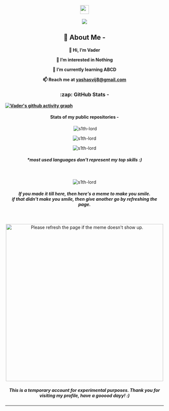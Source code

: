 <!--- Yeah, this template is copied from someone's profile who copied it from someone else's ;) --->
<br>
<h3 align="center">
  <img src="https://media.giphy.com/media/hvRJCLFzcasrR4ia7z/giphy.gif" width="28">
</h3>


<p align="center">
  <a href="https://www.starwars.com/"><img src="https://readme-typing-svg.herokuapp.com?size=21&color=B37FFF&center=true&vCenter=true&lines=hey!+I'm+Darth+Vader;welcome+to+my+profile;I+am+trying+new+things+here;"></a>
</p>


### <h2 align="center" color="F85D7F">🚀 About Me -</h2>

<h4 align="center" color="B37FFF">

👋 Hi, I’m Vader

👀 I’m interested in Nothing

🌱 I’m currently learning ABCD

📫 Reach me at <a color="F85D7F" href="mailto:yashasvij8@gmail.com">yashasvij8@gmail.com<a> <h4>
  

  

 <h3 align="center" color="F85D7F">:zap: GitHub Stats -</h3>
 
 
[![Vader's github activity graph](https://denvercoder1-activity-graph.herokuapp.com/graph/?username=s1th-lord&bg_color=1F222E&color=B37FFF&line=F85D7F&point=FFFFFF&hide_border=true)](https://github.com/s1th-lord?tab=repositories)
 <h4 align="center" color="F85D7F">Stats of my public repositories -</h4>
<p align="center">&nbsp;<img align="center" src="https://github-readme-stats.vercel.app/api?username=s1th-lord&show_icons=true&count_private=true&bg_color=1F222E&title_color=B37FFF&text_color=FFFFFF&icon_color=F85D7F" alt="s1th-lord" /></p>
<p align="center"><img align="center" src="https://github-readme-streak-stats.herokuapp.com?user=s1th-lord&theme=holi-theme&date_format=M%20j%5B%2C%20Y%5D&background=1F222E&currStreakNum=B37FFF&sideNums=B37FFF&ring=F85D7F&fire=F85D7F" alt="s1th-lord" /></p>


<p align="center"><img align="center" src="https://github-readme-stats.vercel.app/api/top-langs/?username=s1th-lord&langs_count=6&layout=compact&theme=react&bg_color=1F222E&title_color=B37FFF&icon_color=F8D866" alt="s1th-lord" /></p>  
<h5 align="center" color="F85D7F">*most used languages don't represent my top skills :)</h5><br>


<p align="center"> <img src="https://komarev.com/ghpvc/?username=s1th-lord&label=Profile%20views&color=B37FFF&style=flat" alt="s1th-lord" /></p>




<h5 align="center" color="F85D7F">If you made it till here, then here's a meme to make you smile.<br> if that didn't make you smile, then give another go by refreshing the page.</h5><br>

 <p align="center">
    <img height="500px" src='https://random-memer.herokuapp.com/' alt="Please refresh the page if the meme doesn't show up.">
 </p>

<h5 align="center" color="F85D7F">This is a temporary account for experimental purposes. Thank you for visiting my profile, have a gooood dayy! :)</h5>


---
[website]: http://

[twitter]: https://twitter.com/

[instagram]: https://instagram.com/

[linkedin]: https://linkedin.com/in/




<!---
- 👋 Hi, I’m @s1th-lord
- 👀 I’m interested in ...
- 🌱 I’m currently learning ...
- 💞️ I’m looking to collaborate on ...
- 📫 How to reach me ...


s1th-lord/s1th-lord is a ✨ special ✨ repository because its `README.md` (this file) appears on your GitHub profile.
You can click the Preview link to take a look at your changes.
--->
